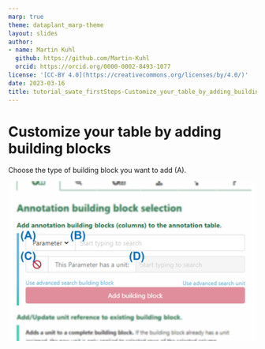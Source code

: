 ```yaml
---
marp: true
theme: dataplant_marp-theme
layout: slides
author:
- name: Martin Kuhl
  github: https://github.com/Martin-Kuhl
  orcid: https://orcid.org/0000-0002-8493-1077
license: '[CC-BY 4.0](https://creativecommons.org/licenses/by/4.0/)'
date: 2023-03-16
title: tutorial_swate_firstSteps-Customize_your_table_by_adding_building_blocks
---
```


# Customize your table by adding building blocks

Choose the type of building block you want to add (A).

![w:600](./../../img/Swate-AddBuildingBlock-Exp.jpg)
